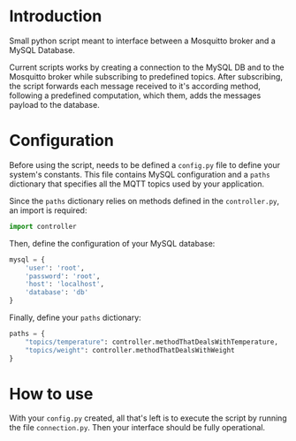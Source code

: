 # Introduction
Small python script meant to interface between a Mosquitto broker and a MySQL Database.

Current scripts works by creating a connection to the MySQL DB and to the Mosquitto broker while subscribing to predefined topics.
After subscribing, the script forwards each message received to it's according method, following a predefined computation, which them, adds the messages payload to the database.


# Configuration
Before using the script, needs to be defined a `config.py` file to define your system's constants.
This file contains MySQL configuration and 
a `paths` dictionary that specifies all the MQTT topics used by your application.

Since the `paths` dictionary relies on methods defined in the `controller.py`, an import is required:
```python
import controller
```

Then, define the configuration of your MySQL database:
```python
mysql = {
    'user': 'root',
    'password': 'root',
    'host': 'localhost',
    'database': 'db'
}
```

Finally, define your `paths` dictionary:
```python
paths = {
    "topics/temperature": controller.methodThatDealsWithTemperature,
    "topics/weight": controller.methodThatDealsWithWeight
}
```

# How to use
With your `config.py` created, all that's left is to execute the script by running the file `connection.py`. Then your interface should be fully operational.
